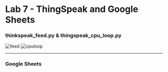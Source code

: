 # Lab 7 - ThingSpeak and Google Sheets

### thinkspeak_feed.py & thingspeak_cpu_loop.py

![feed](https://github.com/rkaspar123/CPE322/assets/123090388/345ba799-186e-478b-bf04-fc4e9607ba29)
![cpuloop](https://github.com/rkaspar123/CPE322/assets/123090388/156da404-314a-4432-b388-3c8b61af6284)

---

### Google Sheets
